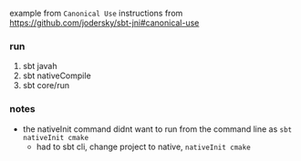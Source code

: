 example from `Canonical Use` instructions from https://github.com/jodersky/sbt-jni#canonical-use

### run
1. sbt javah
2. sbt nativeCompile
3. sbt core/run

### notes
- the nativeInit command didnt want to run from the command line as `sbt nativeInit cmake`
  - had to sbt cli, change project to native, `nativeInit cmake`
